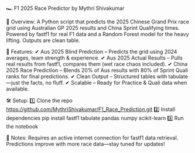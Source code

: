 🏎️ F1 2025 Race Predictor
by Mythri Shivakumar

🚀 Overview:
A Python script that predicts the 2025 Chinese Grand Prix race grid using Australian GP 2025 results and China Sprint Qualifying times. Powered by fastf1 for real F1 data and a Random Forest model for the heavy lifting. Outputs are clean table.

🏁 Features:
✔ Aus 2025 Blind Prediction – Predicts the grid using 2024 averages, team strength & experience.
✔ Aus 2025 Actual Results – Pulls real results from fastf1, compares them (wet race chaos included).
✔ China 2025 Race Prediction – Blends 20% of Aus results with 80% of Sprint Quali ranks for final predictions.
✔ Clean Output – Structured tables with tabulate—just the facts, no fluff.
✔ Scalable – Ready for Practice & Quali data when available.

🛠️ Setup:
1️⃣ Clone the repo
https://github.com/MythriShivakumar/F1_Race_Prediction.git
2️⃣ Install dependencies
pip install fastf1 tabulate pandas numpy scikit-learn
3️⃣ Run the notebook 

📌 Notes:
Requires an active internet connection for fastf1 data retrieval.
Predictions improve with more race data—stay tuned for updates!
